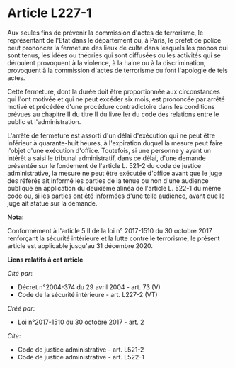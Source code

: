 # Article L227-1

Aux seules fins de prévenir la commission d'actes de terrorisme, le représentant de l'Etat dans le département ou, à Paris,
le préfet de police peut prononcer la fermeture des lieux de culte dans lesquels les propos qui sont tenus, les idées ou
théories qui sont diffusées ou les activités qui se déroulent provoquent à la violence, à la haine ou à la discrimination,
provoquent à la commission d'actes de terrorisme ou font l'apologie de tels actes. 

Cette fermeture, dont la durée doit être proportionnée aux circonstances qui l'ont motivée et qui ne peut excéder six mois,
est prononcée par arrêté motivé et précédée d'une procédure contradictoire dans les conditions prévues au chapitre II du
titre II du livre Ier du code des relations entre le public et l'administration. 

L'arrêté de fermeture est assorti d'un délai d'exécution qui ne peut être inférieur à quarante-huit heures, à l'expiration
duquel la mesure peut faire l'objet d'une exécution d'office. Toutefois, si une personne y ayant un intérêt a saisi le
tribunal administratif, dans ce délai, d'une demande présentée sur le fondement de l'article L. 521-2 du code de justice
administrative, la mesure ne peut être exécutée d'office avant que le juge des référés ait informé les parties de la tenue ou
non d'une audience publique en application du deuxième alinéa de l'article L. 522-1 du même code ou, si les parties ont été
informées d'une telle audience, avant que le juge ait statué sur la demande.

**Nota:**

Conformément à l'article 5 II de la loi n° 2017-1510 du 30 octobre 2017 renforçant la sécurité intérieure et la lutte contre
le terrorisme, le présent article est applicable jusqu'au 31 décembre 2020.

**Liens relatifs à cet article**

_Cité par_:

  - Décret n°2004-374 du 29 avril 2004 - art. 73 (V)
  - Code de la sécurité intérieure - art. L227-2 (VT)

_Créé par_:

  - Loi n°2017-1510 du 30 octobre 2017 - art. 2

_Cite_:

  - Code de justice administrative - art. L521-2
  - Code de justice administrative - art. L522-1
